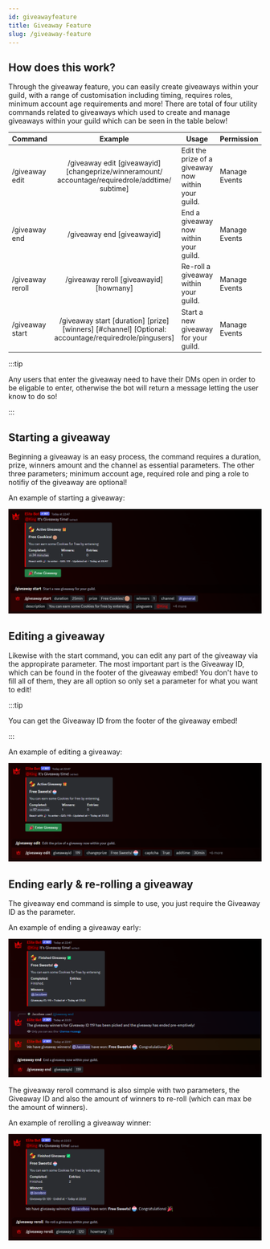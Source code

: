 ```yaml
---
id: giveawayfeature
title: Giveaway Feature
slug: /giveaway-feature
---
```


## How does this work?

Through the giveaway feature, you can easily create giveaways within your guild, with a range of customisation including timing, requires roles, minimum account age requirements and more! There are total of four utility commands related to giveaways which used to create and manage giveaways within your guild which can be seen in the table below!

| Command        |    Example    |  Usage  |  Permission  |  Timeout  |
| -------------  | :-----------: | -----  |  ----------  |  -------  |
| /giveaway edit        | /giveaway edit [giveawayid] [changeprize/winneramount/ accountage/requiredrole/addtime/ subtime] | Edit the prize of a giveaway now within your guild. | Manage Events | 30 secs |
| /giveaway end        | /giveaway end [giveawayid] | End a giveaway now within your guild. | Manage Events | 30 secs |
| /giveaway reroll        | /giveaway reroll [giveawayid] [howmany] | Re-roll a giveaway within your guild. | Manage Events | 30 secs |
| /giveaway start        | /giveaway start [duration] [prize] [winners] [#channel] [Optional: accountage/requiredrole/pingusers] | Start a new giveaway for your guild. | Manage Events | 30 secs |

:::tip

Any users that enter the giveaway need to have their DMs open in order to be eligable to enter, otherwise the bot will return a message letting the user know to do so!

:::

## Starting a giveaway

Beginning a giveaway is an easy process, the command requires a duration, prize, winners amount and the channel as essential parameters. The other three parameters; minimum account age, required role and ping a role to notifiy of the giveaway are optional!

An example of starting a giveaway:

![img](../static/img/giveaway-start-example.png)

## Editing a giveaway

Likewise with the start command, you can edit any part of the giveaway via the appropirate parameter. The most important part is the Giveaway ID, which can be found in the footer of the giveaway embed! You don't have to fill all of them, they are all option so only set a parameter for what you want to edit!

:::tip

You can get the Giveaway ID from the footer of the giveaway embed!

:::

An example of editing a giveaway:

![img](../static/img/giveaway-edit-example.png)

## Ending early & re-rolling a giveaway

The giveaway end command is simple to use, you just require the Giveaway ID as the parameter. 

An example of ending a giveaway early:

![img](../static/img/giveaway-end-example.png)

The giveaway reroll command is also simple with two parameters, the Giveaway ID and also the amount of winners to re-roll (which can max be the amount of winners).

An example of rerolling a giveaway winner:

![img](../static/img/giveaway-reroll-example.png)